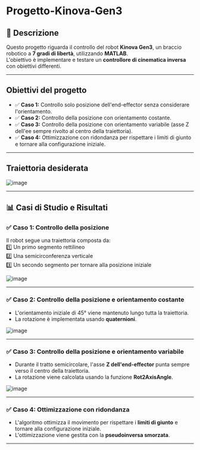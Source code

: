# Progetto-Kinova-Gen3

## 📌 Descrizione  
Questo progetto riguarda il controllo del robot **Kinova Gen3**, un braccio robotico a **7 gradi di libertà**, utilizzando **MATLAB**.  
L'obiettivo è implementare e testare un **controllore di cinematica inversa** con obiettivi differenti.  

---

## Obiettivi del progetto  
- ✅ **Caso 1:** Controllo solo posizione dell'end-effector senza considerare l'orientamento.  
- ✅ **Caso 2:** Controllo della posizione con orientamento costante.  
- ✅ **Caso 3:** Controllo della posizione con orientamento variabile (asse Z dell'ee sempre rivolto al centro della traiettoria).  
- ✅ **Caso 4:** Ottimizzazione con ridondanza per rispettare i limiti di giunto e tornare alla configurazione iniziale.  

---
## Traiettoria desiderata
![image](https://github.com/user-attachments/assets/e055772a-ed1b-436a-9ab4-45c34f6d1ae1|width=100)

---

## 📊 Casi di Studio e Risultati  

### ✅ Caso 1: Controllo della posizione  
Il robot segue una traiettoria composta da:  
1️⃣ Un primo segmento rettilineo  
2️⃣ Una semicirconferenza verticale  
3️⃣ Un secondo segmento per tornare alla posizione iniziale  

![image](https://github.com/user-attachments/assets/5eb3a7b8-4f60-4795-9b6a-2bac86539014)
  

---

### ✅ Caso 2: Controllo della posizione e orientamento costante  
- L'orientamento iniziale di 45° viene mantenuto lungo tutta la traiettoria.  
- La rotazione è implementata usando **quaternioni**.  

![image](https://github.com/user-attachments/assets/b3bee8dd-4172-412b-bbf9-bdacf6ce3bbc)
 

---

### ✅ Caso 3: Controllo della posizione e orientamento variabile  
- Durante il tratto semicircolare, l'asse **Z dell'end-effector** punta sempre verso il centro della traiettoria.  
- La rotazione viene calcolata usando la funzione **Rot2AxisAngle**.  

![image](https://github.com/user-attachments/assets/a948569a-8134-4a69-a744-79d96105df7e)
  

---

### ✅ Caso 4: Ottimizzazione con ridondanza  
- L'algoritmo ottimizza il movimento per rispettare i **limiti di giunto** e tornare alla configurazione iniziale.  
- L'ottimizzazione viene gestita con la **pseudoinversa smorzata**.  


---

